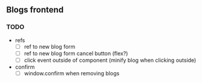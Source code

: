 ## Blogs frontend

### TODO

* refs
  * [ ] ref to new blog form
  * [ ] ref to new blog form cancel button (flex?)
  * [ ] click event outside of component (minify blog when clicking outside)
  
* confirm
  * [ ] window.confirm when removing blogs